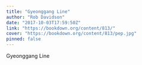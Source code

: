 ```yaml
---
title: "Gyeonggang Line"
author: "Rob Davidson"
date: "2017-10-03T17:59:50Z"
link: "https://bookdown.org/content/813/"
cover: "https://bookdown.org/content/813/pep.jpg"
pinned: false
---
```


Gyeonggang Line
